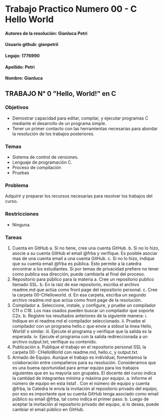 # Trabajo Practico Numero 00 - C Hello World

#### Autores de la resolución: Gianluca Petri

#### Usuario github: gianpetrii

#### Legajo: 1776990

#### Apellido: Petri

#### Nombre: Gianluca

## TRABAJO N° 0 "Hello, World!” en C

### Objetivos
- Demostrar capacidad para editar, compilar, y ejecutar programas C mediante el
desarrollo de un programa simple.
- Tener un primer contacto con las herramientas necesarias para abordar la resolución
de los trabajos posteriores.

### Temas
- Sistema de control de versiones.
- Lenguaje de programación C.
- Proceso de compilación
- Pruebas

### Problema
Adquirir y preparar los recursos necesarias para resolver los trabajos del curso.

### Restricciones
- Ninguna.

### Tareas

1. Cuenta en GitHub
   a. Si no tiene, cree una cuenta GitHub.
   b. Si no lo hizo, asocie a su cuenta GitHub el email @frba y verifique. Es posible
   asociar mas de una cuenta email a una cuenta GitHub.
   c. Si no lo hizo, indique que su cuenta email @frba es pública. Esto permite a la
   catedra encontrar a los estudiantes. Si por temas de privacidad prefiere no tener
   como publica esa dirección, puede cambiarla al final del proceso.
2. Repositorio para público para la materia
   a. Cree un repositorio publico llamado SSL.
   b. En la raíz de ese repositorio, escriba el archivo readme.md que actúa como
   front page del repositorio personal.
   c. Cree la carpeta 00-CHelloworld.
   d. En esa carpeta, escriba un segundo archivo readme.md que actúa como front
   page de la resolución.
3. Compilador
   a. Seleccione, instale, y configure, y pruebe un compilador C11 o C18. Los mas
   osados pueden buscar un compilador que soporte C2x.
   b. Registre los resultados anteriores de la siguiente manera:
   i. Indique en el readme.md el compilador seleccionado.
   ii. Pruebe el compilador con un programa hello.c que envie a stdout la
   lmea Hello, World! o similar.
   iii. Ejecute el programa y verifique que la salida es la esperada.
   iv. Ejecute el programa con la salida redireccionada a un archivo
   output.txt; verifique su contenido.
4. Publicación
   a. Publique el trabajo en el repositorio personal SSL la carpeta 00- CHelloWorld
   con readme.md, hello.c, y output.txt.
5. Armado de Equipo.
   Aunque el trabajo es individual, fomentamos la colaboración entre compañeros para su
   resolución. Consideramos que es una buena oportunidad para armar equipo para los trabajos
   siguientes que en su mayoría son grupales. El docente del curso indica la cantidad de
   integrantes mínima y máxima por equipo.
   a. Informe el número de equipo en esta lista1
   .
   Con el número de equipo y cuenta @frba, la Catedra le envía la invitación al
   repositorio privado del equipo, por eso es importante que su cuenta GitHub tenga
   asociado como email público su email @frba, tal como indica el primer paso.
   b. Luego de aceptar la invitación al repositorio privado del equipo, si lo desea, puede
   cambiar el email público en GitHub.
